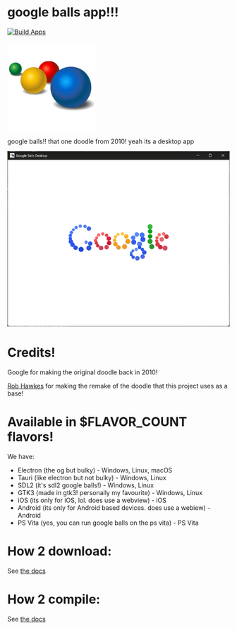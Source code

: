 # google balls app!!!
[![Build Apps](https://github.com/weeniemount/googleballs-app/actions/workflows/build.yml/badge.svg)](https://github.com/weeniemount/googleballs-app/actions/workflows/build.yml)

<img src="balls.png" alt="google balls" width="200"/>

google balls!! that one doodle from 2010! yeah its a desktop app

<img alt="image" src="screenshot.png" />

# Credits!
Google for making the original doodle back in 2010!

[Rob Hawkes](https://github.com/robhawkes) for making the remake of the doodle that this project uses as a base!

# Available in $FLAVOR_COUNT flavors!
We have:
- Electron (the og but bulky) - Windows, Linux, macOS
- Tauri (like electron but not bulky) - Windows, Linux
- SDL2 (it's sdl2 google balls!) - Windows, Linux
- GTK3 (made in gtk3! personally my favourite) - Windows, Linux
- iOS (its only for iOS, lol. does use a webview) - iOS
- Android (its only for Android based devices. does use a webiew) - Android
- PS Vita (yes, you can run google balls on the ps vita) - PS Vita

# How 2 download:
See [the docs](docs/installing.md)

# How 2 compile:
See [the docs](docs/compiling.md)
